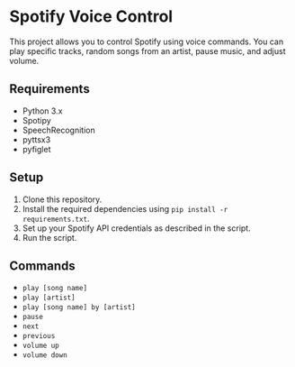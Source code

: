 # Spotify Voice Control

This project allows you to control Spotify using voice commands. You can play specific tracks, random songs from an artist, pause music, and adjust volume.

## Requirements

- Python 3.x
- Spotipy
- SpeechRecognition
- pyttsx3
- pyfiglet

## Setup

1. Clone this repository.
2. Install the required dependencies using `pip install -r requirements.txt`.
3. Set up your Spotify API credentials as described in the script.
4. Run the script.

## Commands

- `play [song name]`
- `play [artist]`
- `play [song name] by [artist]`
- `pause`
- `next`
- `previous`
- `volume up`
- `volume down`
